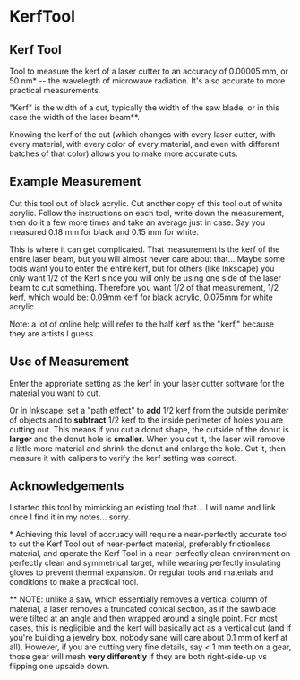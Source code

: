 # KerfTool
## Kerf Tool
Tool to measure the kerf of a laser cutter to an accuracy of 0.00005 mm, or 50 nm* -- the wavelegth of microwave radiation. It's also accurate to more practical measurements.

"Kerf" is the width of a cut, typically the width of the saw blade, or in this case the width of the laser beam**.

Knowing the kerf of the cut (which changes with every laser cutter, with every material, with every color of every material, and even with different batches of that color) allows you to make more accurate cuts.

## Example Measurement
Cut this tool out of black acrylic. Cut another copy of this tool out of white acrylic. Follow the instructions on each tool, write down the measurement, then do it a few more times and take an average just in case.
Say you measured 0.18 mm for black and 0.15 mm for white. 

This is where it can get complicated. That measurement is the kerf of the entire laser beam, but you will almost never care about that... Maybe some tools want you to enter the entire kerf, but for others (like Inkscape) you only want 1/2 of the Kerf since you will only be using one side of the laser beam to cut something. Therefore you want 1/2 of that measurement, 1/2 kerf, which would be: 0.09mm kerf for black acrylic, 0.075mm for white acrylic.

Note: a lot of online help will refer to the half kerf as the "kerf," because they are artists I guess.

## Use of Measurement
Enter the approriate setting as the kerf in your laser cutter software for the material you want to cut.

Or in Inkscape: set a "path effect" to **add** 1/2 kerf from the outside perimiter of objects and to **subtract** 1/2 kerf to the inside perimeter of holes you are cutting out. This means if you cut a donut shape, the outside of the donut is **larger** and the donut hole is **smaller**. When you cut it, the laser will remove a little more material and shrink the donut and enlarge the hole.
Cut it, then measure it with calipers to verify the kerf setting was correct.

## Acknowledgements
I started this tool by mimicking an existing tool that... I will name and link once I find it in my notes... sorry.

\* Achieving this level of accruacy will require a near-perfectly accurate tool to cut the Kerf Tool out of near-perfect material, preferably frictionless material, and operate the Kerf Tool in a near-perfectly clean environment on perfectly clean and symmetrical target, while wearing perfectly insulating gloves to prevent thermal expansion. Or regular tools and materials and conditions to make a practical tool.

\** NOTE: unlike a saw, which essentially removes a vertical column of material, a laser removes a truncated conical section, as if the sawblade were tilted at an angle and then wrapped around a single point. For most cases, this is negligible and the kerf will basically act as a vertical cut (and if you're building a jewelry box, nobody sane will care about 0.1 mm of kerf at all). However, if you are cutting very fine details, say < 1 mm teeth on a gear, those gear will mesh **very differently** if they are both right-side-up vs flipping one upsaide down.

